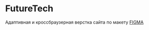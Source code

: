 # FutureTech

Адаптивная и кроссбраузерная верстка сайта по макету [FIGMA](<https://www.figma.com/design/DLn8siVAXaesns6R0pKqPL/FutureTech-(Copy)?node-id=18-400&t=jb8WtaOSTsDbr01p-0>)
